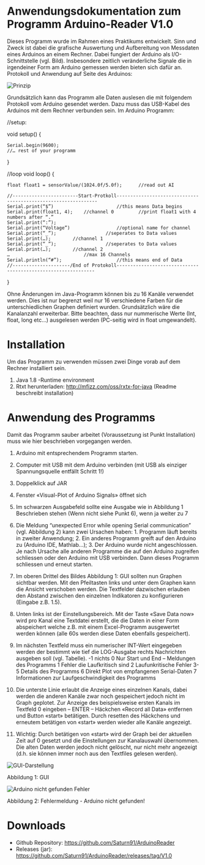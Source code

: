 # Anwendungsdokumentation zum Programm Arduino-Reader V1.0

Dieses Programm wurde im Rahmen eines Praktikums entwickelt. Sinn und Zweck ist dabei die grafische Auswertung und Aufbereitung von Messdaten eines Arduinos an einem Rechner. Dabei fungiert der Arduino als I/O-Schnittstelle (vgl. Bild). Insbesondere zeitlich veränderliche Signale die in irgendeiner Form am Arduino gemessen werden bieten sich dafür an.
Protokoll und Anwendung auf Seite des Arduinos:

![Prinzip](https://abload.de/img/arduino_pc4jb30.png) 

Grundsätzlich kann das Programm alle Daten auslesen die mit folgendem Protokoll vom Arduino gesendet werden. Dazu muss das USB-Kabel des Arduinos mit dem Rechner verbunden sein. 
Im Arduino Programm:

//setup:

void setup() {

  	Serial.begin(9600);
 	//… rest of your programm
  
}

//loop
void loop() {

	float float1 = sensorValue/(1024.0f/5.0f);		//read out AI 

	//------------------------Start-Protkoll---------------------------------------------------------------
	Serial.print(“$”)						//this means Data begins
	Serial.print(float1, 4);	//channel 0			//print float1 with 4 numbers after “.”
	Serial.print(“:”);
	Serial.print(“Voltage”)					//optional name for channel
	Serial.print(“_”);					//seperates to Data values
	Serial.print(…);		//channel 1			
	Serial.print(“_”);					//seperates to Data values
	Serial.print(…);		//channel 2
	…							//max 16 Channels
	Serial.println(“#”);					//this means end of Data
	//---------------------/End of Protokoll--------------------------------------------------------------			
}

Ohne Änderungen im Java-Programm können bis zu 16 Kanäle verwendet werden. Dies ist nur begrenzt weil nur 16 verschiedene Farben für die unterschiedlichen Graphen definiert wurden. Grundsätzlich wäre die Kanalanzahl erweiterbar. Bitte beachten, dass nur nummerische Werte (Int, float, long etc…) ausgelesen werden (PC-seitig wird in float umgewandelt).

# Installation
Um das Programm zu verwenden müssen zwei Dinge vorab auf dem Rechner installiert sein.
1.	Java 1.8 -Runtime environment 
2.	Rtxt herunterladen: http://mfizz.com/oss/rxtx-for-java (Readme beschreibt installation)

# Anwendung des Programms
Damit das Programm sauber arbeitet (Voraussetzung ist Punkt Installation) muss wie hier beschrieben vorgegangen werden. 
1.	Arduino mit entsprechendem Programm starten.
2.	Computer mit USB mit dem Arduino verbinden (mit USB als einziger Spannungsquelle entfällt Schritt 1!)
3.	Doppelklick auf JAR 
4.	Fenster «Visual-Plot of Arduino Signals» öffnet sich
5.	Im schwarzen Ausgabefeld sollte eine Ausgabe wie in Abbildung 1 Beschrieben stehen (Wenn nicht siehe Punkt 6), wenn ja weiter zu 7
6.	Die Meldung “unexpected Error while opening Serial communication” (vgl. Abbildung 2) kann zwei Ursachen haben: 1. Programm läuft bereits in zweiter Anwendung; 2. Ein anderes Programm greift auf den Arduino zu (Arduino IDE, Mathlab…); 3. Der Arduino wurde nicht angeschlossen. Je nach Ursache alle anderen Programme die auf den Arduino zugreifen schliessen oder den Arduino mit USB verbinden. Dann dieses Programm schliessen und erneut starten. 
7.	Im oberen Drittel des Bildes Abbildung 1: GUI sollten nun Graphen sichtbar werden. Mit den Pfeiltasten links und unter dem Graphen kann die Ansicht verschoben werden. Die Textfelder dazwischen erlauben den Abstand zwischen den einzelnen Indikatoren zu konfigurieren (Eingabe z.B. 1.5). 
8.	Unten links ist der Einstellungsbereich. Mit der Taste «Save Data now» wird pro Kanal eine Textdatei erstellt, die die Daten in einer Form abspeichert welche z.B. mit einem Excel-Programm ausgewertet werden können (alle 60s werden diese Daten ebenfalls gespeichert).
9.	Im nächsten Textfeld muss ein numerischer INT-Wert eingegeben werden der bestimmt wie tief die LOG-Ausgabe rechts Nachrichten ausgeben soll (vgl. Tabelle).
-1	nichts
0	Nur Start und End – Meldungen des Programms
1	Fehler die Laufkritisch sind
2	Laufunkritische Fehler
3-5	Details des Programms
6	Direkt Plot von empfangenen Serial-Daten
7	Informationen zur Laufgeschwindigkeit des Programms

10.	Die unterste Linie erlaubt die Anzeige eines einzelnen Kanals, dabei werden die anderen Kanäle zwar noch gespeichert jedoch nicht im Graph geplotet. Zur Anzeige des beispielsweise ersten Kanals im Textfeld 0 eingeben – ENTER – Häckchen «Record all Data» entfernen und Button «start» betätigen. Durch resetten des Häckchens und erneutem betätigen von «start» werden wieder alle Kanäle angezeigt. 
11.	Wichtig: Durch betätigen von «start» wird der Graph bei der aktuellen Zeit auf 0 gesetzt und die Einstellungen zur Kanalauswahl übernommen. Die alten Daten werden jedoch nicht gelöscht, nur nicht mehr angezeigt (d.h. sie können immer noch aus den Textfiles gelesen werden).

![GUI-Darstellung](https://abload.de/img/arduino_pc_guikustw.png)

Abbildung 1: GUI

![Arduino nicht gefunden Fehler](https://abload.de/img/arduino_pc_error12nsn7.png)
 
Abbildung 2: Fehlermeldung - Arduino nicht gefunden!


# Downloads
-	Github Repository: https://github.com/Saturn91/ArduinoReader
-	Releases (jar): https://github.com/Saturn91/ArduinoReader/releases/tag/V1.0

